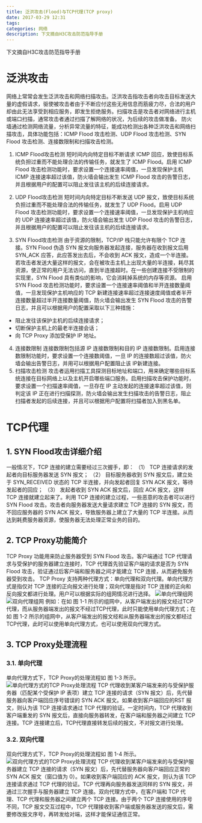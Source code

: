 ```yaml
---
title: 泛洪攻击(Flood)与TCP代理(TCP proxy)
date: 2017-03-29 12:31
tags:
categories: 网络
description: 下文摘自H3C攻击防范指导手册
---
```

下文摘自H3C攻击防范指导手册
# 泛洪攻击
网络上常常会发生泛洪攻击和网络扫描攻击。泛洪攻击指攻击者向攻击目标发送大量的虚假请求，驱使被攻击者由于不断应付这些无用信息而筋疲力尽，合法的用户却由此无法享受到相应服务，即发生拒绝服务。扫描攻击是攻击者对网络进行主机或端口扫描，通常攻击者通过扫描了解网络的状况，为后续的攻击做准备。
防火墙通过检测网络流量，分析异常流量的特征，能成功检测出各种泛洪攻击和网络扫描攻击，具体功能包括：ICMP Flood 攻击检测、UDP Flood 攻击检测、SYN Flood 攻击检测、连接数限制和扫描攻击检测。

1. ICMP Flood攻击检测
短时间内向特定目标不断请求 ICMP 回应，致使目标系统负担过重而不能处理合法的传输任务，就发生了 ICMP Flood。启用 ICMP Flood 攻击检测功能时，要求设置一个连接速率阈值，一旦发现保护主机 ICMP 连接速率超过该值，防火墙会输出发生 ICMP Flood 攻击的告警日志，并且根据用户的配置可以阻止发往该主机的后续连接请求。

2. UDP Flood攻击检测
短时间内向特定目标不断发送 UDP 报文，致使目标系统负担过重而不能处理合法的传输任务，就发生了 UDP Flood。启用 UDP Flood 攻击检测功能时，要求设置一个连接速率阈值，一旦发现保护主机响应的 UDP 连接速率超过该值，防火墙会输出发生 UDP Flood 攻击的告警日志，并且根据用户的配置可以阻止发往该主机的后续连接请求。

3. SYN Flood攻击检测
由于资源的限制，TCP/IP 栈只能允许有限个 TCP 连接。SYN Flood 伪造 SYN 报文向服务器发起连接，服务器在收到报文后用 SYN_ACK 应答，此应答发出去后，不会收到 ACK 报文，造成一个半连接。若攻击者发送大量这样的报文，会在被攻击主机上出现大量的半连接，耗尽其资源，使正常的用户无法访问，直到半连接超时。在一些创建连接不受限制的实现里，SYN Flood 具有类似的影响，它会消耗掉系统的内存等资源。
启用 SYN Flood 攻击检测功能时，要求设置一个连接速率阈值和半开连接数量阈值，一旦发现保护主机响应的 TCP 新建连接速率超过连接速度阈值或者半开连接数量超过半开连接数量阈值，防火墙会输出发生 SYN Flood 攻击的告警日志，并且可以根据用户的配置采取以下三种措施：
* 阻止发往该保护主机的后续连接请求；
* 切断保护主机上的最老半连接会话；
* 向 TCP Proxy 添加受保护 IP 地址。

4. 连接数限制
连接数限制包括源 IP 连接数限制和目的 IP 连接数限制。启用连接数限制功能时，要求设置一个连接数阈值，一旦 IP 的连接数超过该值，防火墙会输出告警日志，并用可以根据用户配置阻止该 IP新建连接。
5. 扫描攻击检测
攻击者运用扫描工具探测目标地址和端口，用来确定哪些目标系统连接在目标网络上以及主机开启哪些端口服务。启用扫描攻击保护功能时，要求设置一个扫描速率阈值，一旦存在 IP 主动发起的连接速率超过该值，则判定该 IP 正在进行扫描探测，防火墙会输出发生扫描攻击的告警日志，阻止扫描者发起的后续连接，并且可以根据用户配置将扫描者加入到黑名单。

# TCP代理
## 1. SYN Flood攻击详细介绍
一般情况下，TCP 连接的建立需要经过三次握手，即：
（1） TCP 连接请求的发起者向目标服务器发送 SYN 报文；
（2） 目标服务器收到 SYN 报文后，建立处于 SYN_RECEIVED 状态的 TCP 半连接，并向发起者回复 SYN ACK 报文，等待发起者的回应；
（3） 发起者收到 SYN ACK 报文后，回应 ACK 报文，这样 TCP 连接就建立起来了。利用 TCP 连接的建立过程，一些恶意的攻击者可以进行 SYN Flood 攻击。攻击者向服务器发送大量请求建立 TCP 连接的 SYN 报文，而不回应服务器的 SYN ACK 报文，导致服务器上建立了大量的 TCP 半连接。从而达到耗费服务器资源，使服务器无法处理正常业务的目的。
## 2. TCP Proxy功能简介
TCP Proxy 功能用来防止服务器受到 SYN Flood 攻击。客户端通过 TCP 代理请求与受保护的服务器建立连接时，TCP 代理首先验证客户端的请求是否为 SYN Flood 攻击，验证通过后客户端和服务器之间才能建立 TCP 连接，从而避免服务器受到攻击。
TCP Proxy 支持两种代理方式：单向代理和双向代理。单向代理方式是指仅对 TCP 连接的正向报文进行处理；双向代理是指对 TCP 连接的正向和反向报文都进行处理。用户可以根据实际的组网情况进行选择。
![单向代理组网](http://img.blog.csdn.net/20170329121627238?watermark/2/text/aHR0cDovL2Jsb2cuY3Nkbi5uZXQvSG9sbW9meQ==/font/5a6L5L2T/fontsize/400/fill/I0JBQkFCMA==/dissolve/70/gravity/SouthEast)![双向代理组网](http://img.blog.csdn.net/20170329121922772?watermark/2/text/aHR0cDovL2Jsb2cuY3Nkbi5uZXQvSG9sbW9meQ==/font/5a6L5L2T/fontsize/400/fill/I0JBQkFCMA==/dissolve/70/gravity/SouthEast)
例如：在如 图 1-1 所示的组网中，从客户端发出的报文经过TCP代理，而从服务器端发出的报文不经过TCP代理，此时只能使用单向代理方式；在如 图 1-2 所示的组网中，从客户端发出的报文经和从服务器端发出的报文都经过TCP代理，此时可以使用单向代理方式，也可以使用双向代理方式。
## 3. TCP Proxy处理流程
### 3.1. 单向代理
单向代理方式下，TCP Proxy的处理流程如 图 1-3 所示。
![单向代理方式的TCP Proxy处理流程](http://img.blog.csdn.net/20170329122039115?watermark/2/text/aHR0cDovL2Jsb2cuY3Nkbi5uZXQvSG9sbW9meQ==/font/5a6L5L2T/fontsize/400/fill/I0JBQkFCMA==/dissolve/70/gravity/SouthEast)
TCP 代理收到某客户端发来的与受保护服务器（匹配某个受保护 IP 表项）建立 TCP 连接的请求（SYN 报文）后，先代替服务器向客户端回应序号错误的 SYN ACK 报文。如果收到客户端回应的RST 报文，则认为该 TCP 连接请求通过 TCP 代理的验证。一定时间内，TCP 代理收到客户端重发的 SYN 报文后，直接向服务器转发，在客户端和服务器之间建立 TCP 连接。TCP 连接建立后，TCP代理直接转发后续的报文，不对报文进行处理。
### 3.2. 双向代理
双向代理方式下，TCP Proxy的处理流程如 图 1-4 所示。
![双向代理方式的TCP Proxy处理流程](http://img.blog.csdn.net/20170329123426294?watermark/2/text/aHR0cDovL2Jsb2cuY3Nkbi5uZXQvSG9sbW9meQ==/font/5a6L5L2T/fontsize/400/fill/I0JBQkFCMA==/dissolve/70/gravity/SouthEast)
TCP 代理收到某客户端发来的与受保护服务器建立 TCP 连接的请求（SYN 报文）后，先代替服务器向客户端回应正常的 SYN ACK 报文（窗口值为 0）。如果收到客户端回应的 ACK 报文，则认为该 TCP 连接请求通过 TCP 代理的验证。TCP 代理再向服务器发送同样的 SYN 报文，并通过三次握手与服务器建立 TCP 连接。双向代理方式中，在客户端和 TCP 代理、TCP 代理和服务器之间建立两个 TCP 连接。由于两个 TCP 连接使用的序号不同，TCP 报文交互过程中，TCP 代理接收到客户端或服务器发送的报文后，需要修改报文序号，再转发给对端，这样才能保证通信正常。